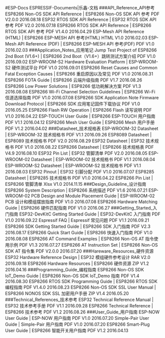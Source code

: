 #ESP-Docs
ESPRESSIF-Documents|乐鑫-文档
###API_Reference_API参考
	ESP8266 Non-OS SDK API Reference | ESP8266 Non-OS SDK API 参考
	PDF V2.0.0 2016.08.18
	ESP32 RTOS SDK API Reference | ESP32 RTOS SDK API 参考
	PDF V2.0 2016.07.18
	ESP8266 RTOS SDK API Reference | ESP8266 RTOS SDK API 参考
	PDF V1.4.0 2016.04.29
	ESP-Mesh API Reference (HTML) | ESP8266 ESP-MESH API 参考(HTML)
	HTML V1.0 2016.02.03
	ESP-Mesh API Reference (PDF) | ESP8266 ESP-MESH API 参考(PDF)
	PDF V1.0 2016.02.03
###Application_Notes_应用笔记
	Jump Test Project of ESP8266 2nd Boot (V1.6+) | ESP8266 2nd Boot（V1.6+）跳转测试方案介绍
	PDF V1.0 2016.09.02
	ESP-WROOM-S2 Hardware Evaluation Platform | ESP-WROOM-S2 硬件测试平台
	PDF V1.0 2016.09.01
	ESP8266 Reset Causes and Common Fatal Exception Causes | ESP8266 重启原因以及常见
	PDF V1.0 2016.08.31
	ESP8266 FOTA Guide | ESP8266 云端升级指南
	PDF V1.7 2016.08.26
	ESP8266 Low Power Solutions | ESP8266 低功耗解决方案
	PDF V1.3 2016.08.08
	ESP8266 Wi-Fi Channel Selection Guidelines | ESP8266 Wi-Fi 信道选择指南
	PDF V1.0 2016.07.08
	ESP8266 SDK Application Note Firmware Download Protocol | ESP8266 SDK 应用笔记固件下载协议
	PDF V1.0 2016.05.25
	ESP8266 Flash RW Operation | ESP8266 Flash 读写说明
	PDF V1.0 2016.04.22
	ESP-TOUCH User Guide | ESP8266 ESP-TOUCH 用户指南
	PDF V1.1 2016.04.12
	ESP8266 Mesh User Guide | ESP8266 Mesh 用户手册
	PDF V1.2 2016.04.02
###Datasheet_技术规格表
	ESP-WROOM-32 Datasheet | ESP-WROOM-32 技术规格书
	PDF V1.1 2016.09.26
	ESP8089 Datasheet | ESP8089 技术规格书
	PDF V2.0 2016.08.29
	ESP32 Datasheet | ESP32 技术规格书
	PDF V1.0 2016.08.22
	ESP8266 Datasheet | ESP8266 技术规格表
	PDF V4.9 2016.08.10
	ESP32 Pin List | ESP32 管脚清单
	PDF V2.0 2016.08.05
	ESP-WROOM-02 Datasheet | ESP-WROOM-02 技术规格书
	PDF V1.1 2016.08.04
	ESP-WROOM-S2 Datasheet | ESP-WROOM-S2 技术规格书
	PDF V1.1 2016.08.03
	ESP32 Pinout | ESP32 引脚分配
	PDF V1.0 2016.07.07
	ESP8285 Datasheet | ESP8285 技术规格书
	PDF V1.0 2016.04.22
	ESP8266 Pin List | ESP8266 管脚清单
	Xlsx V1.0 2014.11.15
###Design_Guideline_设计指南
	ESP8266 System Description | ESP8266 系统描述
	PDF V1.6 2016.07.21
	ESP-WROOM-02 PCB Design and Module Placement Guide | ESP-WROOM-02 PCB 设计和模组摆放指南
	PDF V1.0 2016.07.08
	ESP8266 Hardware Matching Guide | ESP8266 硬件匹配指南
	PDF V1.0 2016.06.27
###Getting_Started_入门指南
	ESP32-DevKitC Getting Started Guide | ESP32-DevKitC 入门指南
	PDF V1.0 2016.09.22
	Espressif FAQ | Espressif 常见问题
	PDF V1.1 2016.09.21
	ESP8266 SDK Getting Started Guide | ESP8266 SDK 入门指南
	PDF V2.3 2016.08.17
	ESP8266 Quick Start Guide | ESP8266 快速入门指南
	PDF V1.0 2016.08.08
	ESP8266 AT Command Examples | ESP8266 Non-OS AT 指令使用示例
	PDF V1.3 2016.07.27
	ESP8266 AT Instruction Set | ESP8266 Non-OS SDK AT 指令集
	PDF V2.0.0 2016.07.20
###Hareware_Resources_硬件资源
	ESP32 Hardware Reference Design | ESP32 模组硬件参考设计
	RAR V2.0 2016.09.18
	ESP8266 Hardware Resources | ESP8266 硬件资源
	ZIP V1.2 2016.04.16
###Programming_Guide_编程指南
	ESP8266 Non-OS SDK IoT_Demo Guide | ESP8266 Non-OS SDK IoT_Demo 指南
	PDF V1.4 2016.08.30
	ESP8266 RTOS SDK Programming Guide | ESP8266 RTOS SDK 编程指南
	PDF V1.4.0 2016.08.23
	ESP8266 Non-OS SDK SSL User Manual | ESP8266 NONOS SDK SSL 加密用户手册
	ZIP V1.4 2016.05.20
###Technical_References_技术参考
	ESP32 Technical Reference Manual | ESP32 技术参考手册
	PDF V1.1 2016.09.28
	ESP8266 Technical Reference | ESP8266 技术参考
	PDF V1.2 2016.08.26
###User_Guide_用户指南
	ESP-NOW User Guide | ESP-NOW 用户指南
	PDF V1.0 2016.07.20
	Simple-Pair User Guide | Simple-Pair 用户指南
	PDF V1.0 2016.07.20
	ESP8266 Smart-Plug User Guide | ESP8266 智能开关用户指南
	PDF V1.2 2016.04.13

